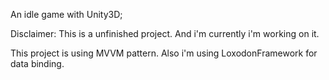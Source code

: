 An idle game with Unity3D;

Disclaimer:
This is a unfinished project. And i'm currently i'm working on it.

This project is using MVVM pattern.
Also i'm using LoxodonFramework for data binding.
